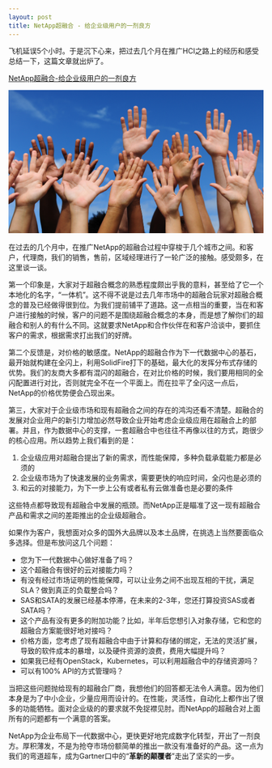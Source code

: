```yaml
---
layout: post
title: NetApp超融合 - 给企业级用户的一剂良方
---
```



飞机延误5个小时。于是沉下心来，把过去几个月在推广HCI之路上的经历和感受总结一下，这篇文章就出炉了。

[NetApp超融合-给企业级用户的一剂良方](https://www.linkedin.com/pulse/netapp超融合-给企业级用户的一剂良方-lei-zhang/)

![](../img/diff.png)

在过去的几个月中，在推广NetApp的超融合过程中穿梭于几个城市之间。和客户，代理商，我们的销售，售前，区域经理进行了一轮广泛的接触。感受颇多，在这里谈一谈。

第一个印象是，大家对于超融合概念的熟悉程度颇出乎我的意料，甚至给了它一个本地化的名字，“一体机”。这不得不说是过去几年市场中的超融合玩家对超融合概念的普及已经做得很到位。为我们提前铺平了道路。这一点相当的重要，当在和客户进行接触的时候，客户的问题不是围绕超融合概念的本身，而是想了解你们的超融合和别人的有什么不同。这就要求NetApp和合作伙伴在和客户洽谈中，要抓住客户的需求，根据需求打出我们的好牌。

第二个反馈是，对价格的敏感度。NetApp的超融合作为下一代数据中心的基石，最开始就构建在全闪上，利用SolidFire打下的基础，最大化的发挥分布式存储的优势。我们的友商大多都有混闪的超融合，在对比价格的时候，我们要用相同的全闪配置进行对比，否则就完全不在一个平面上。而在拉平了全闪这一点后，NetApp的价格优势便会凸现出来。

第三，大家对于企业级市场和现有超融合之间的存在的鸿沟还看不清楚。超融合的发展对企业用户的新引力增加必然导致企业开始考虑企业级应用在超融合上的部署。并且，作为数据中心的支撑，一套超融合中也往往不再像以往的方式，跑很少的核心应用。所以趋势上我们看到的是：

1. 企业级应用对超融合提出了新的需求，而性能保障，多种负载承载能力都是必须的
2. 企业级市场为了快速发展的业务需求，需要更快的响应时间，全闪也是必须的
3. 和云的对接能力，为下一步上公有或者私有云做准备也是必要的条件

这些特点都导致现有超融合中发展的瓶颈。而NetApp正是瞄准了这一现有超融合产品和需求之间的差距推出的企业级超融合。

如果作为客户，我想面对众多的国外大品牌以及本土品牌，在挑选上当然要面临众多选择。但是布放问这几个问题：

- 您为下一代数据中心做好准备了吗？
- 这个超融合有很好的云对接能力吗？
- 有没有经过市场证明的性能保障，可以让业务之间不出现互相的干扰，满足SLA？做到真正的负载整合吗？
- SAS和SATA的发展已经基本停滞，在未来的2-3年，您还打算投资SAS或者SATA吗？
- 这个产品有没有更多的附加功能？比如，半年后您想引入对象存储，它和您的超融合方案能很好地对接吗？
- 价格方面，您考虑了现有超融合中由于计算和存储的绑定，无法的灵活扩展，导致的软件成本的暴增，以及硬件资源的浪费，费用大幅提升吗？
- 如果我已经有OpenStack，Kubernetes，可以利用超融合中的存储资源吗？
- 可以有100% API的方式管理吗？

当把这些问题抛给现有的超融合厂商，我想他们的回答都无法令人满意。因为他们本身是为了中小企业，少量应用而设计的。在性能，灵活性，自动化上都作出了很多的功能牺牲。面对企业级的的要求就不免捉襟见肘。而NetApp的超融合对上面所有的问题都有一个满意的答案。

NetApp为企业布局下一代数据中心，更快更好地完成数字化转型，开出了一剂良方。厚积薄发，不是为抢夺市场份额简单的推出一款没有准备好的产品。这一点为我们的弯道超车，成为Gartner口中的“**革新的颠覆者**”走出了坚实的一步。